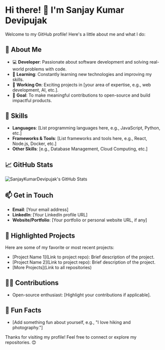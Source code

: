 # Hi there! 👋 I'm Sanjay Kumar Devipujak

Welcome to my GitHub profile! Here's a little about me and what I do:

## 🚀 About Me
- 💻 **Developer**: Passionate about software development and solving real-world problems with code.
- 🌱 **Learning**: Constantly learning new technologies and improving my skills.
- 🔭 **Working On**: Exciting projects in [your area of expertise, e.g., web development, AI, etc.].
- 🎯 **Goal**: To make meaningful contributions to open-source and build impactful products.

## 💼 Skills
- **Languages**: [List programming languages here, e.g., JavaScript, Python, etc.]
- **Frameworks & Tools**: [List frameworks and tools here, e.g., React, Node.js, Docker, etc.]
- **Other Skills**: [e.g., Database Management, Cloud Computing, etc.]

## 📈 GitHub Stats
![SanjayKumarDevipujak's GitHub Stats](https://github-readme-stats.vercel.app/api?username=SanjayKumarDevipujak&show_icons=true&theme=radical)

## 📫 Get in Touch
- **Email**: [Your email address]
- **LinkedIn**: [Your LinkedIn profile URL]
- **Website/Portfolio**: [Your portfolio or personal website URL, if any]

## 🌟 Highlighted Projects
Here are some of my favorite or most recent projects:
- [Project Name 1](Link to project repo): Brief description of the project.
- [Project Name 2](Link to project repo): Brief description of the project.
- [More Projects](Link to all repositories)

## 🧑‍💻 Contributions
- Open-source enthusiast: [Highlight your contributions if applicable].

## 🌈 Fun Facts
- [Add something fun about yourself, e.g., "I love hiking and photography."]

Thanks for visiting my profile! Feel free to connect or explore my repositories. 😊
